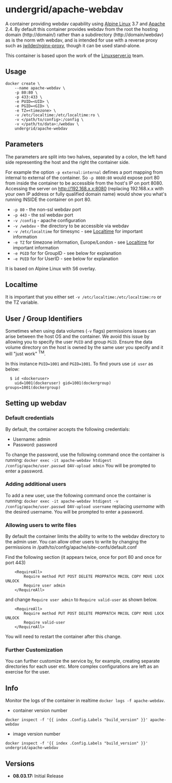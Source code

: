 
# undergrid/apache-webdav
A container providing webdav capability using [Alpine Linux](https://alpinelinux.org/) 3.7 and [Apache](https://www.apache.org/) 2.4.  By default this container provides webdav from the root the hosting domain (http://domain/) rather than a subdirectory (http://domain/webdav) as is the norm wth webdav, and is intended for use with a reverse proxy such as [jwilder/nginx-proxy](https://hub.docker.com/r/jwilder/nginx-proxy/), though it can be used stand-alone.

This container is based upon the work of the [Linuxserver.io](https://www.linuxserver.io/) team.

## Usage

```
docker create \
	--name apache-webdav \
	-p 80:80 \
	-p 433:433 \
	-e PUID=<UID> \
	-e PGID=<GID> \
	-e TZ=<timezone> \ 
	-v /etc/localtime:/etc/localtime:ro \
	-v </path/to/config>:/config \
	-v </path/to/data>:/webdav \
	undergrid/apache-webdav
```
## Parameters

The parameters are split into two halves, separated by a colon, the left hand side representing the host and the right the container side. 

For example the option  `-p external:internal` defines a port mapping from internal to external of the container.  So `-p 8080:80` would expose port 80 from inside the container to be accessible from the host's IP on port 8080.  Accessing the server on http://192.168.x.x:8080 (replacing 192.168.x.x with your own IP address or fully qualified domain name) would show you what's running INSIDE the container on port 80.

* `-p 80` - the non-ssl webdav port
* `-p 443` - the ssl webdav port
* `-v /config` - apache configuration
* `-v /webdav` - the directory to be accessible via webdav
* `-v /etc/localtime` for timesync - see [Localtime](#localtime) for important information
* `-e TZ` for timezone information, Europe/London - see [Localtime](#localtime) for important information
* `-e PGID` for for GroupID - see below for explanation
* `-e PUID` for for UserID - see below for explanation

It is based on Alpine Linux with S6 overlay.

## Localtime

It is important that you either set `-v /etc/localtime:/etc/localtime:ro` or the TZ variable.

## User / Group Identifiers

Sometimes when using data volumes (`-v` flags) permissions issues can arise between the host OS and the container. We avoid this issue by allowing you to specify the user `PUID` and group `PGID`. Ensure the data volume directory on the host is owned by the same user you specify and it will "just work" <sup>TM</sup>.

In this instance `PUID=1001` and `PGID=1001`. To find yours use `id user` as below:

```
  $ id <dockeruser>
    uid=1001(dockeruser) gid=1001(dockergroup) groups=1001(dockergroup)
```

## Setting up webdav

### Default credentials
By default, the container accepts the following credentials:

 - Username: admin
 - Password: password

To change the password, use the following command once the container is running:
`docker exec -it apache-webdav htdigest /config/apache/user.passwd DAV-upload admin`
You will be prompted to enter a password.

### Adding additional users
To add a new user, use the following command once the container is running:
`docker exec -it apache-webdav htdigest -v /config/apache/user.passwd DAV-upload username`
replacing *username* with the desired username.  You will be prompted to enter a password.

### Allowing users to write files
By default the container limits the ability to write to the webdav directory to the admin user.  You can allow other users to write by changing the permissions in /path/to/config/apache/site-confs/default.conf

Find the following section (it appears twice, once for port 80 and once for port 443)
```
	<RequireAll>
	    Require method PUT POST DELETE PROPPATCH MKCOL COPY MOVE LOCK UNLOCK
	    Require user admin
	</RequireAll>
```
and change `Require user admin` to `Require valid-user` as shown below.
```
	<RequireAll>
	    Require method PUT POST DELETE PROPPATCH MKCOL COPY MOVE LOCK UNLOCK
	    Require valid-user
	</RequireAll>
```
You will need to restart the container after this change.

### Further Customization
You can further customize the service by, for example, creating separate directories for each user etc.  More complex configurations are left as an exercise for the user.

## Info

Monitor the logs of the container in realtime `docker logs -f apache-webdav`.

* container version number 

`docker inspect -f '{{ index .Config.Labels "build_version" }}' apache-webdav`

* image version number

`docker inspect -f '{{ index .Config.Labels "build_version" }}' undergrid/apache-webdav`

## Versions

+ **08.03.17:** Initial Release

